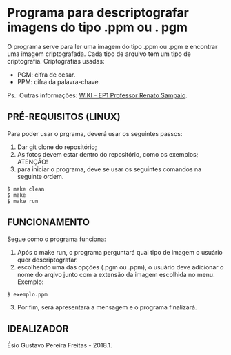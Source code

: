 # Programa para descriptografar imagens do tipo .ppm ou . pgm

O programa serve para ler uma imagem do tipo .ppm ou .pgm e encontrar uma imagem criptografada. Cada tipo de arquivo tem um tipo de criptografia.
Criptografias usadas:
* PGM: cifra de cesar.
* PPM: cifra da palavra-chave.

Ps.: Outras informações: [WIKI - EP1 Professor Renato Sampaio](https://gitlab.com/oofga/eps_2018_1/ep1/wikis/home).


## PRÉ-REQUISITOS (LINUX)
Para poder usar o prgrama, deverá usar os seguintes passos: 
1. Dar git clone do repositório;
2. As fotos devem estar dentro do repositório, como os exemplos;
ATENÇÃO!
3. para iniciar o programa, deve se usar os seguintes comandos na seguinte ordem. 

```
$ make clean
$ make
$ make run
```

## FUNCIONAMENTO
Segue como o programa funciona:
1. Após o make run, o programa perguntará qual tipo de imagem o usuário quer descriptografar.
2. escolhendo uma das opções (.pgm ou .ppm), o usuário deve adicionar o nome do arqivo junto com a extensão da imagem escolhida no menu.
    Exemplo:

```
$ exemplo.ppm
```
3. Por fim, será apresentará a mensagem e o programa finalizará.

## IDEALIZADOR
Ésio Gustavo Pereira Freitas - 2018.1.
